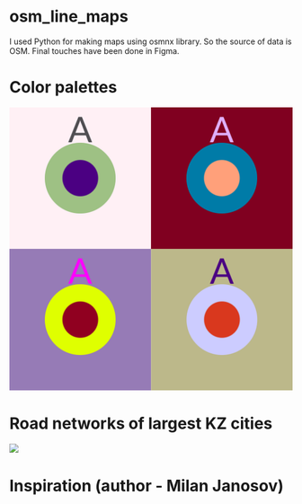 # osm_line_maps
I used Python for making maps using osmnx library. So the source of data is OSM. Final touches have been done in Figma.

# Color palettes
![](https://raw.githubusercontent.com/RassCrom/osm_line_maps/main/coloors.png)

# Road networks of largest KZ cities
![](https://i.postimg.cc/HLjkSv0q/finals.png)

# Inspiration (author - Milan Janosov)
